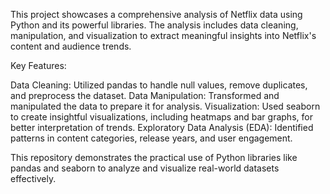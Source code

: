 This project showcases a comprehensive analysis of Netflix data using Python and its powerful libraries. The analysis includes data cleaning, manipulation, and visualization to extract meaningful insights into Netflix's content and audience trends.

Key Features:

Data Cleaning: Utilized pandas to handle null values, remove duplicates, and preprocess the dataset.
Data Manipulation: Transformed and manipulated the data to prepare it for analysis.
Visualization: Used seaborn to create insightful visualizations, including heatmaps and bar graphs, for better interpretation of trends.
Exploratory Data Analysis (EDA): Identified patterns in content categories, release years, and user engagement.

This repository demonstrates the practical use of Python libraries like pandas and seaborn to analyze and visualize real-world datasets effectively.
